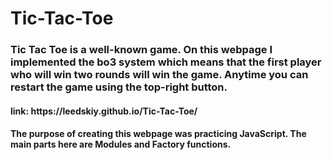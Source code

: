 # Tic-Tac-Toe

<h3>
    Tic Tac Toe is a well-known game. On this webpage I implemented the bo3 system which means that the first player who will win two rounds will win the game. Anytime you can restart the game using the top-right button.
</h3>
<h4>
    link: https://leedskiy.github.io/Tic-Tac-Toe/
</h4>
<h4>
    The purpose of creating this webpage was practicing JavaScript. The main parts here are Modules and Factory functions.
</h4>